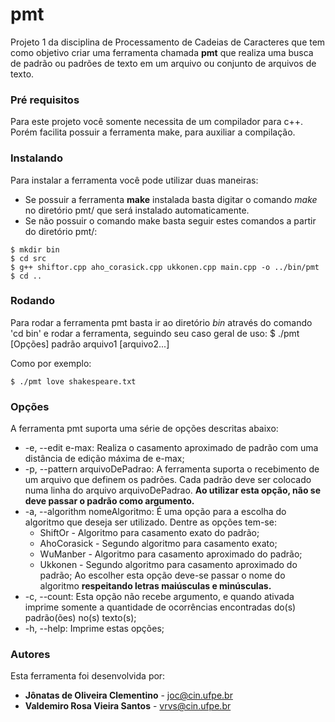 # pmt

Projeto 1 da disciplina de Processamento de Cadeias de Caracteres que tem como objetivo criar uma ferramenta chamada **pmt** que realiza uma busca de padrão ou padrões de texto em um arquivo ou conjunto de arquivos de texto.

### Pré requisitos

Para este projeto você somente necessita de um compilador para c++. Porém facilita possuir a ferramenta make, para auxiliar a compilação.

### Instalando

Para instalar a ferramenta você pode utilizar duas maneiras:
* Se possuir a ferramenta **make** instalada basta digitar o comando *make* no diretório pmt/ que será instalado automaticamente.
* Se não possuir o comando make basta seguir estes comandos a partir do diretório pmt/:
```
$ mkdir bin
$ cd src
$ g++ shiftor.cpp aho_corasick.cpp ukkonen.cpp main.cpp -o ../bin/pmt
$ cd ..
```

### Rodando

Para rodar a ferramenta pmt basta ir ao diretório *bin* através do comando 'cd bin' e rodar a ferramenta, seguindo seu caso geral de uso:
$ ./pmt [Opções] padrão arquivo1 [arquivo2...]

Como por exemplo:
```
$ ./pmt love shakespeare.txt
```

### Opções

A ferramenta pmt suporta uma série de opções descritas abaixo:

* -e, --edit e-max: Realiza o casamento aproximado de padrão com uma distância de edição máxima de e-max;
* -p, --pattern arquivoDePadrao: A ferramenta suporta o recebimento de um arquivo que definem os padrões. Cada padrão deve ser colocado numa linha do arquivo arquivoDePadrao. **Ao utilizar esta opção, não se deve passar o padrão como argumento.**
* -a, --algorithm nomeAlgoritmo: É uma opção para a escolha do algoritmo que deseja ser utilizado. Dentre as opções tem-se:
    - ShiftOr - Algoritmo para casamento exato do padrão;
    - AhoCorasick - Segundo algoritmo para casamento exato;
    - WuManber - Algoritmo para casamento aproximado do padrão;
    - Ukkonen - Segundo algoritmo para casamento aproximado do padrão;
Ao escolher esta opção deve-se passar o nome do algoritmo **respeitando letras maiúsculas e minúsculas.**
* -c, --count: Esta opção não recebe argumento, e quando ativada imprime somente a quantidade de ocorrências encontradas do(s) padrão(ões) no(s) texto(s);
* -h, --help: Imprime estas opções; 


### Autores

Esta ferramenta foi desenvolvida por:
* **Jônatas de Oliveira Clementino** - joc@cin.ufpe.br
* **Valdemiro Rosa Vieira Santos** - vrvs@cin.ufpe.br
